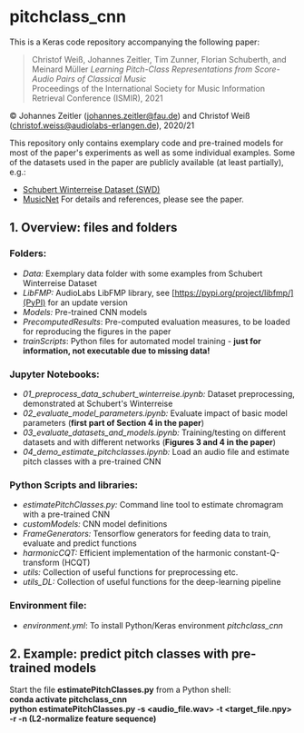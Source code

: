 # pitchclass_cnn

This is a Keras code repository accompanying the following paper:  

> Christof Weiß, Johannes Zeitler, Tim Zunner, Florian Schuberth, and Meinard Müller
> _Learning Pitch-Class Representations from Score-Audio Pairs of Classical Music_  
>  Proceedings of the International Society for Music Information Retrieval Conference (ISMIR), 2021  

&copy; Johannes Zeitler (johannes.zeitler@fau.de) and Christof Weiß (christof.weiss@audiolabs-erlangen.de), 2020/21

This repository only contains exemplary code and pre-trained models for most of the paper's experiments as well as some individual examples. Some of the datasets used in the paper are publicly available (at least partially), e.g.:
* [Schubert Winterreise Dataset (SWD)](https://zenodo.org/record/5139893#.YWRcktpBxaQ)
* [MusicNet](https://homes.cs.washington.edu/~thickstn/musicnet.html)
For details and references, please see the paper.


## 1. Overview: files and folders

### Folders:
* _Data:_    Exemplary data folder with some examples from Schubert Winterreise Dataset
* _LibFMP:_  AudioLabs LibFMP library, see [https://pypi.org/project/libfmp/](PyPI) for an update version
* _Models:_  Pre-trained CNN models
* _PrecomputedResults_: Pre-computed evaluation measures, to be loaded for reproducing the figures in the paper
* _trainScripts_:       Python files for automated model training - __just for information, not executable due to missing data!__


### Jupyter Notebooks:
* _01_preprocess_data_schubert_winterreise.ipynb:_ Dataset preprocessing, demonstrated at Schubert's Winterreise
* _02_evaluate_model_parameters.ipynb:_    Evaluate impact of basic model parameters (__first part of Section 4 in the paper__)
* _03_evaluate_datasets_and_models.ipynb:_ Training/testing on different datasets and with different networks (__Figures 3 and 4 in the paper__)
* _04_demo_estimate_pitchclasses.ipynb:_   Load an audio file and estimate pitch classes with a pre-trained CNN


### Python Scripts and libraries:
* _estimatePitchClasses.py:_ Command line tool to estimate chromagram with a pre-trained CNN
* _customModels:_    CNN model definitions
* _FrameGenerators:_ Tensorflow generators for feeding data to train, evaluate and predict functions
* _harmonicCQT:_     Efficient implementation of the harmonic constant-Q-transform (HCQT)
* _utils:_           Collection of useful functions for preprocessing etc.
* _utils_DL:_        Collection of useful functions for the deep-learning pipeline
 
### Environment file:
* _environment.yml_: To install Python/Keras environment _pitchclass_cnn_
 

## 2. Example: predict pitch classes with pre-trained models
Start the file __estimatePitchClasses.py__ from a Python shell:  
__conda activate pitchclass_cnn__  
__python estimatePitchClasses.py -s <audio_file.wav> -t <target_file.npy> -r <sample rate of output features> -n (L2-normalize feature sequence)__